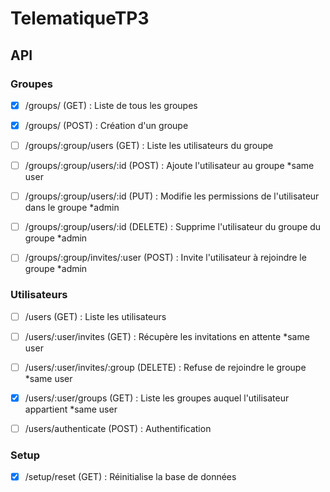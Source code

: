 # TelematiqueTP3

## API
### Groupes
- [x] /groups/ (GET) : Liste de tous les groupes
- [x] /groups/ (POST) : Création d'un groupe

- [ ] /groups/:group/users (GET) : Liste les utilisateurs du groupe
- [ ] /groups/:group/users/:id (POST) : Ajoute l'utilisateur au groupe                              *same user
- [ ] /groups/:group/users/:id (PUT) : Modifie les permissions de l'utilisateur dans le groupe      *admin
- [ ] /groups/:group/users/:id (DELETE) : Supprime l'utilisateur du groupe du groupe                *admin

- [ ] /groups/:group/invites/:user (POST) : Invite l'utilisateur à rejoindre le groupe              *admin

### Utilisateurs
- [ ] /users (GET) : Liste les utilisateurs
- [ ] /users/:user/invites (GET) : Récupère les invitations en attente                              *same user
- [ ] /users/:user/invites/:group (DELETE) : Refuse de rejoindre le groupe                          *same user

- [x] /users/:user/groups (GET) : Liste les groupes auquel l'utilisateur appartient                 *same user

- [ ] /users/authenticate (POST) : Authentification

### Setup
- [x] /setup/reset (GET) : Réinitialise la base de données
